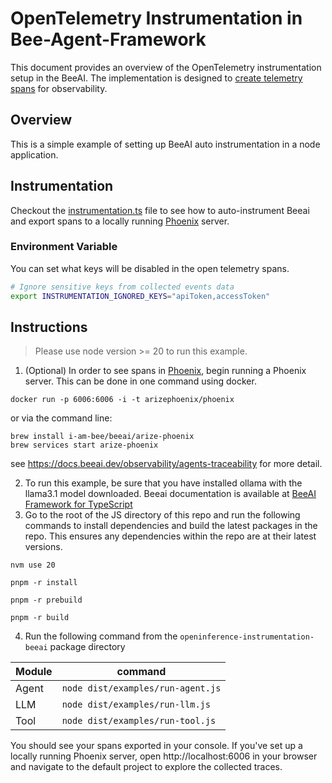 # OpenTelemetry Instrumentation in Bee-Agent-Framework

This document provides an overview of the OpenTelemetry instrumentation setup in the BeeAI.
The implementation is designed to [create telemetry spans](https://opentelemetry.io/docs/languages/js/instrumentation/#create-spans) for observability.

## Overview

This is a simple example of setting up BeeAI auto instrumentation in a node application.

## Instrumentation

Checkout the [instrumentation.ts](./instrumentation.ts) file to see how to auto-instrument Beeai and export spans to a locally running [Phoenix](https://github.com/Arize-ai/phoenix) server.

### Environment Variable

You can set what keys will be disabled in the open telemetry spans.

```bash
# Ignore sensitive keys from collected events data
export INSTRUMENTATION_IGNORED_KEYS="apiToken,accessToken"
```

## Instructions

> Please use node version >= 20 to run this example.

1. (Optional) In order to see spans in [Phoenix](https://github.com/Arize-ai/phoenix), begin running a Phoenix server. This can be done in one command using docker.

```
docker run -p 6006:6006 -i -t arizephoenix/phoenix
```

or via the command line:

```
brew install i-am-bee/beeai/arize-phoenix
brew services start arize-phoenix
```

see https://docs.beeai.dev/observability/agents-traceability for more detail.

2. To run this example, be sure that you have installed ollama with the llama3.1 model downloaded. Beeai documentation is available at [BeeAI Framework for TypeScript](https://github.com/i-am-bee/beeai-framework/tree/main/typescript)
3. Go to the root of the JS directory of this repo and run the following commands to install dependencies and build the latest packages in the repo. This ensures any dependencies within the repo are at their latest versions.

```shell
nvm use 20
```

```shell
pnpm -r install
```

```shell
pnpm -r prebuild
```

```shell
pnpm -r build
```

4. Run the following command from the `openinference-instrumentation-beeai` package directory

| Module | command                           |
| ------ | --------------------------------- |
| Agent  | `node dist/examples/run-agent.js` |
| LLM    | `node dist/examples/run-llm.js`   |
| Tool   | `node dist/examples/run-tool.js`  |

You should see your spans exported in your console. If you've set up a locally running Phoenix server, open http://localhost:6006 in your browser and navigate to the default project to explore the collected traces.
